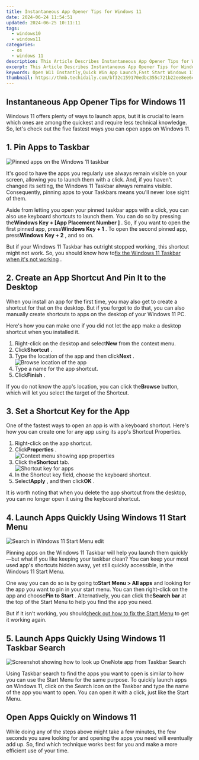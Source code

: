 ```yaml
---
title: Instantaneous App Opener Tips for Windows 11
date: 2024-06-24 11:54:51
updated: 2024-06-25 10:11:11
tags:
  - windows10
  - windows11
categories:
  - os
  - windows 11
description: This Article Describes Instantaneous App Opener Tips for Windows 11
excerpt: This Article Describes Instantaneous App Opener Tips for Windows 11
keywords: Open W11 Instantly,Quick Win App Launch,Fast Start Windows 11,Windows 11 App Open Tricks,Speedy App Access W11,Accelerated App Opener,Immediate App Launching Tips
thumbnail: https://thmb.techidaily.com/bf32c159170edbc355c721b22ee8ee6c67dda36feed408fdb0ec7f3ca8b4ddc2.jpg
---
```


## Instantaneous App Opener Tips for Windows 11

 Windows 11 offers plenty of ways to launch apps, but it is crucial to learn which ones are among the quickest and require less technical knowledge. So, let's check out the five fastest ways you can open apps on Windows 11.

## 1\. Pin Apps to Taskbar

![Pinned apps on the Windows 11 taskbar](https://static1.makeuseofimages.com/wordpress/wp-content/uploads/2023/03/pinned-apps-on-the-windows-11-taskbar.jpg)

 It's good to have the apps you regularly use always remain visible on your screen, allowing you to launch them with a click. And, if you haven't changed its setting, the Windows 11 Taskbar always remains visible. Consequently, pinning apps to your Taskbars means you'll never lose sight of them.

 Aside from letting you open your pinned taskbar apps with a click, you can also use keyboard shortcuts to launch them. You can do so by pressing the**Windows Key + \[App Placement Number \]** . So, if you want to open the first pinned app, press**Windows Key + 1** . To open the second pinned app, press**Windows Key + 2** , and so on.

 But if your Windows 11 Taskbar has outright stopped working, this shortcut might not work. So, you should know how to[fix the Windows 11 Taskbar when it's not working](https://www.makeuseof.com/windows-11-taskbar-not-working-loading/) .

## 2\. Create an App Shortcut And Pin It to the Desktop

 When you install an app for the first time, you may also get to create a shortcut for that on the desktop. But if you forgot to do that, you can also manually create shortcuts to apps on the desktop of your Windows 11 PC.

 Here's how you can make one if you did not let the app make a desktop shortcut when you installed it.

1. Right-click on the desktop and select**New** from the context menu.
2. Click**Shortcut** .
3. Type the location of the app and then click**Next** .  
![Browse location of the app](https://static1.makeuseofimages.com/wordpress/wp-content/uploads/2023/03/app-shortcut.jpg)
4. Type a name for the app shortcut.
5. Click**Finish** .

 If you do not know the app's location, you can click the**Browse** button, which will let you select the target of the Shortcut.

## 3\. Set a Shortcut Key for the App

 One of the fastest ways to open an app is with a keyboard shortcut. Here's how you can create one for any app using its app's Shortcut Properties.

1. Right-click on the app shortcut.
2. Click**Properties** .  
![Context menu showing app properties](https://static1.makeuseofimages.com/wordpress/wp-content/uploads/2023/03/properties.jpg)
3. Click the**Shortcut** tab.  
![Shortcut key for apps](https://static1.makeuseofimages.com/wordpress/wp-content/uploads/2023/03/shortcut-key.jpg)
4. In the Shortcut key field, choose the keyboard shortcut.
5. Select**Apply** , and then click**OK** .

 It is worth noting that when you delete the app shortcut from the desktop, you can no longer open it using the keyboard shortcut.

## 4\. Launch Apps Quickly Using Windows 11 Start Menu

![Search in Windows 11 Start Menu edit](https://static1.makeuseofimages.com/wordpress/wp-content/uploads/2023/02/search-in-windows-11-start-menu-edit.jpg)

 Pinning apps on the Windows 11 Taskbar will help you launch them quickly—but what if you like keeping your taskbar clean? You can keep your most used app's shortcuts hidden away, yet still quickly accessible, in the Windows 11 Start Menu.

 One way you can do so is by going to**Start Menu > All apps** and looking for the app you want to pin in your start menu. You can then right-click on the app and choose**Pin to Start** . Alternatively, you can click the**Search bar** at the top of the Start Menu to help you find the app you need.

 But if it isn't working, you should[check out how to fix the Start Menu](https://www.makeuseof.com/windows-start-button-not-working/) to get it working again.

## 5\. Launch Apps Quickly Using Windows 11 Taskbar Search

![Screenshot showing how to look up OneNote app from Taskbar Search](https://static1.makeuseofimages.com/wordpress/wp-content/uploads/2023/03/screenshot-showing-how-to-look-up-onenote-app-from-taskbar-search.jpg)

 Using Taskbar search to find the apps you want to open is similar to how you can use the Start Menu for the same purpose. To quickly launch apps on Windows 11, click on the Search icon on the Taskbar and type the name of the app you want to open. You can open it with a click, just like the Start Menu.

## Open Apps Quickly on Windows 11

 While doing any of the steps above might take a few minutes, the few seconds you save looking for and opening the apps you need will eventually add up. So, find which technique works best for you and make a more efficient use of your time.

<ins class="adsbygoogle"
     style="display:block"
     data-ad-format="autorelaxed"
     data-ad-client="ca-pub-7571918770474297"
     data-ad-slot="1223367746"></ins>



<ins class="adsbygoogle"
     style="display:block"
     data-ad-client="ca-pub-7571918770474297"
     data-ad-slot="8358498916"
     data-ad-format="auto"
     data-full-width-responsive="true"></ins>
